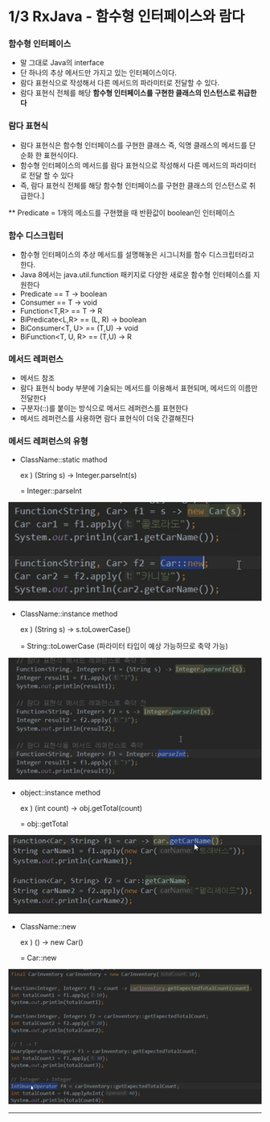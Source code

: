 # 1/3 RxJava - 함수형 인터페이스와 람다

### 함수형 인터페이스

- 말 그대로 Java의 interface
- 단 하나의 추상 메서드만 가지고 있는 인터페이스이다.
- 람다 표현식으로 작성해서 다른 메서드의 파라미터로 전달할 수 있다.
- 람다 표현식 전체를 해당 **함수형 인터페이스를 구현한 클래스의 인스턴스로 취급한다**

### 람다 표현식

- 람다 표현식은 함수형 인터페이스를 구현한 클래스 즉, 익명 클래스의 메서드를 단순화 한 표현식이다.
- 함수형 인터페이스의 메서드를 람다 표현식으로 작성해서 다른 메서드의 파라미터로 전달 할 수 있다
- 즉, 람다 표현식 전체를 해당 함수형 인터페이스를 구현한 클래스의 인스턴스로 취급한다.]

** Predicate = 1개의 메소드를 구현했을 때 반환값이 boolean인 인터페이스

### 함수 디스크립터

- 함수형 인터페이스의 추상 메서드를 설명해놓은 시그니처를 함수 디스크립터라고 한다.
- Java 8에서는 java.util.function 패키지로 다양한 새로운 함수형 인터페이스를 지원한다
- Predicate<t> == T → boolean
- Consumer<t> == T → void
- Function<T,R> == T → R
- BiPredicate<L,R> == (L, R) → boolean
- BiConsumer<T, U> == (T,U) → void
- BiFunction<T, U, R> == (T,U) → R

### 메서드 레퍼런스

- 메서드 참조
- 람다 표현식 body 부분에 기술되는 메서드를 이용해서 표현되며, 메서드의 이름만 전달한다
- 구분자(::)를 붙이는 방식으로 메서드 레퍼런스를 표현한다
- 메서드 레퍼런스를 사용하면 람다 표현식이 더욱 간결해진다

### 메서드 레퍼런스의 유형

- ClassName::static mathod
    
    ex ) (String s) → Integer.parseInt(s)
    
    = Integer::parseInt
    

![스크린샷 2022-01-03 오후 8.58.20.png](1.png)

- ClassName::instance method
    
    ex ) (String s) → s.toLowerCase()
    
    = String::toLowerCase (파라미터 타입이 예상 가능하므로 축약 가능)
    

![스크린샷 2022-01-03 오후 9.05.27.png](2.png)

- object::instance method
    
    ex ) (int count) → obj.getTotal(count)
    
    = obj::getTotal
    

![스크린샷 2022-01-03 오후 9.09.26.png](3.png)

- ClassName::new
    
    ex ) () → new Car()
    
    = Car::new
    

![스크린샷 2022-01-03 오후 9.12.07.png](4.png)

---